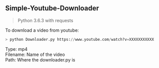 ## Simple-Youtube-Downloader

> Python 3.6.3 with requests


To download a video from youtube:

```python
> python Downloader.py https://www.youtube.com/watch?v=XXXXXXXXXXX
```

Type: mp4  
Filename: Name of the video  
Path: Where the downloader.py is